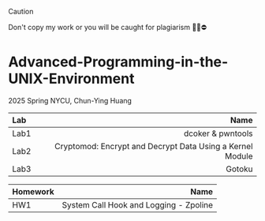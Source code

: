 > [!CAUTION]
> Don't copy my work or you will be caught for plagiarism 🙅‍♂️⛔️
# Advanced-Programming-in-the-UNIX-Environment

2025 Spring NYCU, Chun-Ying Huang

| Lab | Name |
| :--- | ---:|
| Lab1 | dcoker & pwntools |
| Lab2 | Cryptomod: Encrypt and Decrypt Data Using a Kernel Module |
| Lab3 | Gotoku |

| Homework | Name |
| :--- | ---: |
| HW1 | System Call Hook and Logging - Zpoline |


